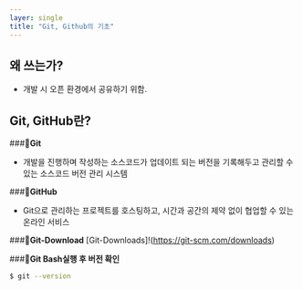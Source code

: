 ```yaml
---
layer: single
title: "Git, Github의 기초"
---
```


## 왜 쓰는가?
- 개발 시 오픈 환경에서 공유하기 위함.


## Git, GitHub란?
###📌**Git**
- 개발을 진행하며 작성하는 소스코드가 업데이트 되는 버전을 기록해두고 관리할 수 있는 소스코드 버전 관리 시스템


###📌**GitHub**
- Git으로 관리하는 프로젝트를 호스팅하고, 시간과 공간의 제약 없이 협업할 수 있는 온라인 서비스


###📌**Git-Download**
[Git-Downloads]!(https://git-scm.com/downloads)


###📌**Git Bash실행 후 버전 확인**
```bash
$ git --version
```